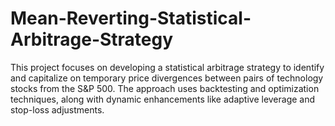 # Mean-Reverting-Statistical-Arbitrage-Strategy
This project focuses on developing a statistical arbitrage strategy to identify and capitalize on temporary price divergences between pairs of technology stocks from the S&amp;P 500. The approach uses backtesting and optimization techniques, along with dynamic enhancements like adaptive leverage and stop-loss adjustments.
